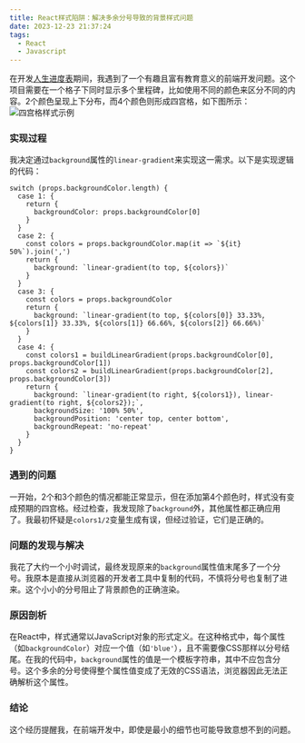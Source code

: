 ```yaml
---
title: React样式陷阱：解决多余分号导致的背景样式问题
date: 2023-12-23 21:37:24
tags:
  - React
  - Javascript
---
```


在开发[人生进度表](https://lifetime.zshnb.com/)期间，我遇到了一个有趣且富有教育意义的前端开发问题。这个项目需要在一个格子下同时显示多个里程碑，比如使用不同的颜色来区分不同的内容。2个颜色呈现上下分布，而4个颜色则形成四宫格，如下图所示： ![四宫格样式示例](img.png)
<!--more-->
### 实现过程

我决定通过`background`属性的`linear-gradient`来实现这一需求。以下是实现逻辑的代码：

```
switch (props.backgroundColor.length) {
  case 1: {
    return {
      backgroundColor: props.backgroundColor[0]
    }
  }
  case 2: {
    const colors = props.backgroundColor.map(it => `${it} 50%`).join(',')
    return {
      background: `linear-gradient(to top, ${colors})`
    }
  }
  case 3: {
    const colors = props.backgroundColor
    return {
      background: `linear-gradient(to top, ${colors[0]} 33.33%, ${colors[1]} 33.33%, ${colors[1]} 66.66%, ${colors[2]} 66.66%)`
    }
  }
  case 4: {
    const colors1 = buildLinearGradient(props.backgroundColor[0], props.backgroundColor[1])
    const colors2 = buildLinearGradient(props.backgroundColor[2], props.backgroundColor[3])
    return {
      background: `linear-gradient(to right, ${colors1}), linear-gradient(to right, ${colors2});`,
      backgroundSize: '100% 50%',
      backgroundPosition: 'center top, center bottom',
      backgroundRepeat: 'no-repeat'
    }
  }
}
```

### **遇到的问题**

一开始，2个和3个颜色的情况都能正常显示，但在添加第4个颜色时，样式没有变成预期的四宫格。经过检查，我发现除了`background`外，其他属性都正确应用了。我最初怀疑是`colors1/2`变量生成有误，但经过验证，它们是正确的。

### **问题的发现与解决**

我花了大约一个小时调试，最终发现原来的`background`属性值末尾多了一个分号。我原本是直接从浏览器的开发者工具中复制的代码，不慎将分号也复制了进来。这个小小的分号阻止了背景颜色的正确渲染。

### **原因剖析**

在React中，样式通常以JavaScript对象的形式定义。在这种格式中，每个属性（如`backgroundColor`）对应一个值（如`'blue'`），且不需要像CSS那样以分号结尾。在我的代码中，`background`属性的值是一个模板字符串，其中不应包含分号。这个多余的分号使得整个属性值变成了无效的CSS语法，浏览器因此无法正确解析这个属性。

### **结论**

这个经历提醒我，在前端开发中，即使是最小的细节也可能导致意想不到的问题。